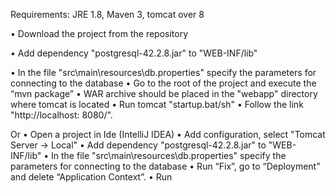 Requirements: JRE 1.8, Maven 3, tomcat over 8

•	Download the project from the repository

•	Add dependency "postgresql-42.2.8.jar" to "WEB-INF/lib"

•	In the file "src\main\resources\db.properties" specify the parameters for connecting to the database
•	Go to the root of the project and execute the “mvn package”
•	WAR archive should be placed in the "webapp" directory where tomcat is located
•	Run tomcat "startup.bat/sh"
•	Follow the link "http://localhost: 8080/".

Or
•	Open a project in Ide (IntelliJ IDEA)
•	Add configuration, select "Tomcat Server -> Local"
•	Add dependency "postgresql-42.2.8.jar" to "WEB-INF/lib"
•	In the file "src\main\resources\db.properties" specify the parameters for connecting to the database
•	Run “Fix”, go to “Deployment” and delete “Application Context”.
•	Run
